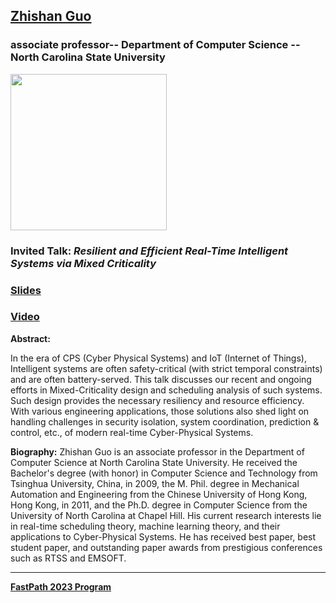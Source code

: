 ## [Zhishan Guo]()
### associate professor-- Department of Computer Science -- North Carolina State University

<img src="https://www.csc.ncsu.edu/directories/photos/zguo32.jpg" width="250">

### Invited Talk:  *Resilient and Efficient Real-Time Intelligent Systems via Mixed Criticality*

### [Slides]()

### [Video]()

**Abstract:**

In the era of CPS (Cyber Physical Systems) and IoT (Internet of Things), Intelligent systems are often safety-critical (with strict temporal constraints) and are often battery-served. This talk discusses our recent and ongoing efforts in Mixed-Criticality design and scheduling analysis of such systems. Such design provides the necessary resiliency and resource efficiency. With various engineering applications, those solutions also shed light on handling challenges in security isolation, system coordination, prediction & control, etc., of modern real-time Cyber-Physical Systems.


**Biography:**
Zhishan Guo is an associate professor in the Department of Computer Science at North Carolina State University. He received the Bachelor's degree (with honor) in Computer Science and Technology from Tsinghua University, China, in 2009, the M. Phil. degree in Mechanical Automation and Engineering from the Chinese University of Hong Kong, Hong Kong, in 2011, and the Ph.D. degree in Computer Science from the University of North Carolina at Chapel Hill. His current research interests lie in real-time scheduling theory, machine learning theory, and their applications to Cyber-Physical Systems. He has received best paper, best student paper, and outstanding paper awards from prestigious conferences such as RTSS and EMSOFT.

----
**[FastPath 2023 Program](https://fastpath2023.github.io/FastPath2023/)**
